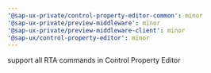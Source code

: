 ```yaml
---
'@sap-ux-private/control-property-editor-common': minor
'@sap-ux-private/preview-middleware': minor
'@sap-ux-private/preview-middleware-client': minor
'@sap-ux/control-property-editor': minor
---
```


support all RTA commands in Control Property Editor
